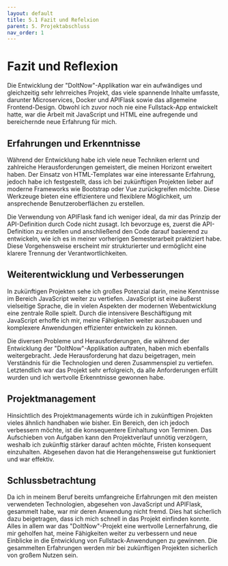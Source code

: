 ```yaml
---
layout: default
title: 5.1 Fazit und Refelxion
parent: 5. Projektabschluss
nav_order: 1
---
```


# Fazit und Reflexion
Die Entwicklung der "DoItNow"-Applikation war ein aufwändiges und gleichzeitig sehr lehrreiches Projekt, das viele spannende Inhalte umfasste, darunter Microservices, Docker und APIFlask sowie das allgemeine Frontend-Design. Obwohl ich zuvor noch nie eine Fullstack-App entwickelt hatte, war die Arbeit mit JavaScript und HTML eine aufregende und bereichernde neue Erfahrung für mich.

## Erfahrungen und Erkenntnisse
Während der Entwicklung habe ich viele neue Techniken erlernt und zahlreiche Herausforderungen gemeistert, die meinen Horizont erweitert haben. Der Einsatz von HTML-Templates war eine interessante Erfahrung, jedoch habe ich festgestellt, dass ich bei zukünftigen Projekten lieber auf moderne Frameworks wie Bootstrap oder Vue zurückgreifen möchte. Diese Werkzeuge bieten eine effizientere und flexiblere Möglichkeit, um ansprechende Benutzeroberflächen zu erstellen.

Die Verwendung von APIFlask fand ich weniger ideal, da mir das Prinzip der API-Definition durch Code nicht zusagt. Ich bevorzuge es, zuerst die API-Definition zu erstellen und anschließend den Code darauf basierend zu entwickeln, wie ich es in meiner vorherigen Semesterarbeit praktiziert habe. Diese Vorgehensweise erscheint mir strukturierter und ermöglicht eine klarere Trennung der Verantwortlichkeiten.

## Weiterentwicklung und Verbesserungen
In zukünftigen Projekten sehe ich großes Potenzial darin, meine Kenntnisse im Bereich JavaScript weiter zu vertiefen. JavaScript ist eine äußerst vielseitige Sprache, die in vielen Aspekten der modernen Webentwicklung eine zentrale Rolle spielt. Durch die intensivere Beschäftigung mit JavaScript erhoffe ich mir, meine Fähigkeiten weiter auszubauen und komplexere Anwendungen effizienter entwickeln zu können.

Die diversen Probleme und Herausforderungen, die während der Entwicklung der "DoItNow"-Applikation auftraten, haben mich ebenfalls weitergebracht. Jede Herausforderung hat dazu beigetragen, mein Verständnis für die Technologien und deren Zusammenspiel zu vertiefen. Letztendlich war das Projekt sehr erfolgreich, da alle Anforderungen erfüllt wurden und ich wertvolle Erkenntnisse gewonnen habe.

## Projektmanagement
Hinsichtlich des Projektmanagements würde ich in zukünftigen Projekten vieles ähnlich handhaben wie bisher. Ein Bereich, den ich jedoch verbessern möchte, ist die konsequentere Einhaltung von Terminen. Das Aufschieben von Aufgaben kann den Projektverlauf unnötig verzögern, weshalb ich zukünftig stärker darauf achten möchte, Fristen konsequent einzuhalten. Abgesehen davon hat die Herangehensweise gut funktioniert und war effektiv.

## Schlussbetrachtung
Da ich in meinem Beruf bereits umfangreiche Erfahrungen mit den meisten verwendeten Technologien, abgesehen von JavaScript und APIFlask, gesammelt habe, war mir deren Anwendung nicht fremd. Dies hat sicherlich dazu beigetragen, dass ich mich schnell in das Projekt einfinden konnte. Alles in allem war das "DoItNow"-Projekt eine wertvolle Lernerfahrung, die mir geholfen hat, meine Fähigkeiten weiter zu verbessern und neue Einblicke in die Entwicklung von Fullstack-Anwendungen zu gewinnen. Die gesammelten Erfahrungen werden mir bei zukünftigen Projekten sicherlich von großem Nutzen sein.